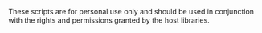 These scripts are for personal use only and should be used in conjunction with the rights and permissions granted by the host libraries.
